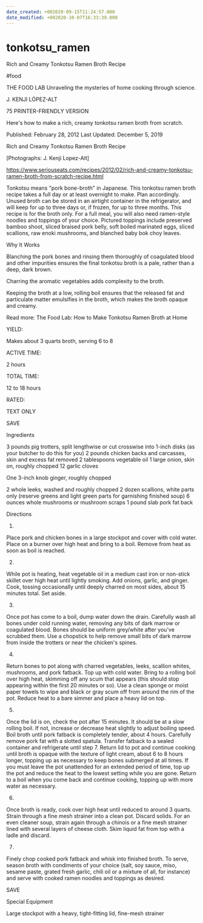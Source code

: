 ```yaml
---
date_created: +002020-09-15T11:24:57.000
date_modified: +002020-10-07T16:33:39.000
---
```


# tonkotsu_ramen

Rich and Creamy Tonkotsu Ramen Broth Recipe

#food

THE FOOD LAB Unraveling the mysteries of home cooking through science.

J. KENJI LÓPEZ-ALT

75 PRINTER-FRIENDLY VERSION

Here's how to make a rich, creamy tonkotsu ramen broth from scratch.

Published: February 28, 2012 Last Updated: December 5, 2019

Rich and Creamy Tonkotsu Ramen Broth Recipe

[Photographs: J. Kenji Lopez-Alt]

https://www.seriouseats.com/recipes/2012/02/rich-and-creamy-tonkotsu-ramen-broth-from-scratch-recipe.html

Tonkotsu means "pork bone-broth" in Japanese. This tonkotsu ramen broth recipe takes a full day or at least overnight to make. Plan accordingly. Unused broth can be stored in an airtight container in the refrigerator, and will keep for up to three days or, if frozen, for up to three months. This recipe is for the broth only. For a full meal, you will also need ramen-style noodles and toppings of your choice. Pictured toppings include preserved bamboo shoot, sliced braised pork belly, soft boiled marinated eggs, sliced scallions, raw enoki mushrooms, and blanched baby bok choy leaves.

Why It Works

Blanching the pork bones and rinsing them thoroughly of coagulated blood and other impurities ensures the final tonkotsu broth is a pale, rather than a deep, dark brown.

Charring the aromatic vegetables adds complexity to the broth.

Keeping the broth at a low, rolling boil ensures that the released fat and particulate matter emulsifies in the broth, which makes the broth opaque and creamy.

Read more: The Food Lab: How to Make Tonkotsu Ramen Broth at Home

YIELD:

Makes about 3 quarts broth, serving 6 to 8

ACTIVE TIME:

2 hours

TOTAL TIME:

12 to 18 hours

RATED:

    

TEXT ONLY

 
 
 SAVE

Ingredients

3 pounds pig trotters, split lengthwise or cut crosswise into 1-inch disks (as your butcher to do this for you)
2 pounds chicken backs and carcasses, skin and excess fat removed
2 tablespoons vegetable oil
1 large onion, skin on, roughly chopped
12 garlic cloves

One 3-inch knob ginger, roughly chopped

2 whole leeks, washed and roughly chopped
2 dozen scallions, white parts only (reserve greens and light green parts for garnishing finished soup)
6 ounces whole mushrooms or mushroom scraps
1 pound slab pork fat back

Directions

1.

Place pork and chicken bones in a large stockpot and cover with cold water. Place on a burner over high heat and bring to a boil. Remove from heat as soon as boil is reached.

2.

While pot is heating, heat vegetable oil in a medium cast iron or non-stick skillet over high heat until lightly smoking. Add onions, garlic, and ginger. Cook, tossing occasionally until deeply charred on most sides, about 15 minutes total. Set aside.

3.

Once pot has come to a boil, dump water down the drain. Carefully wash all bones under cold running water, removing any bits of dark marrow or coagulated blood. Bones should be uniform grey/white after you've scrubbed them. Use a chopstick to help remove small bits of dark marrow from inside the trotters or near the chicken's spines.

4.

Return bones to pot along with charred vegetables, leeks, scallion whites, mushrooms, and pork fatback. Top up with cold water. Bring to a rolling boil over high heat, skimming off any scum that appears (this should stop appearing within the first 20 minutes or so). Use a clean sponge or moist paper towels to wipe and black or gray scum off from around the rim of the pot. Reduce heat to a bare simmer and place a heavy lid on top.

5.

Once the lid is on, check the pot after 15 minutes. It should be at a slow rolling boil. If not, increase or decrease heat slightly to adjust boiling speed. Boil broth until pork fatback is completely tender, about 4 hours. Carefully remove pork fat with a slotted spatula. Transfer fatback to a sealed container and refrigerate until step 7. Return lid to pot and continue cooking until broth is opaque with the texture of light cream, about 6 to 8 hours longer, topping up as necessary to keep bones submerged at all times. If you must leave the pot unattended for an extended period of time, top up the pot and reduce the heat to the lowest setting while you are gone. Return to a boil when you come back and continue cooking, topping up with more water as necessary.

6.

Once broth is ready, cook over high heat until reduced to around 3 quarts. Strain through a fine mesh strainer into a clean pot. Discard solids. For an even cleaner soup, strain again through a chinois or a fine mesh strainer lined with several layers of cheese cloth. Skim liquid fat from top with a ladle and discard.

7.

Finely chop cooked pork fatback and whisk into finished broth. To serve, season broth with condiments of your choice (salt, soy sauce, miso, sesame paste, grated fresh garlic, chili oil or a mixture of all, for instance) and serve with cooked ramen noodles and toppings as desired.

 SAVE

Special Equipment

Large stockpot with a heavy, tight-fitting lid, fine-mesh strainer
